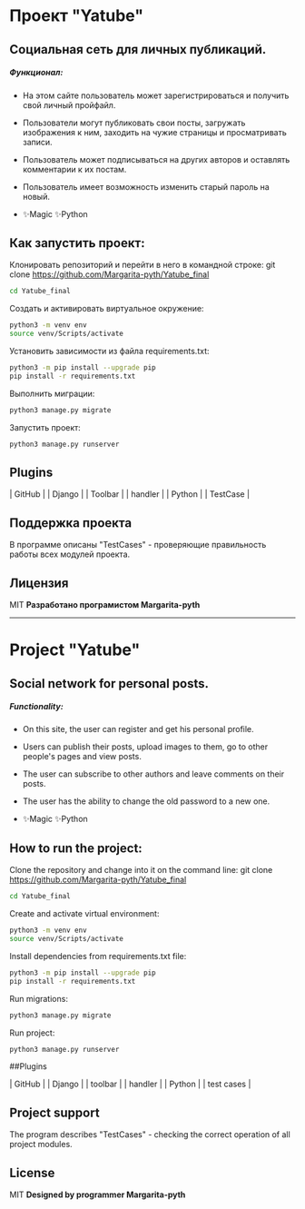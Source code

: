 # Проект "Yatube"
## Социальная сеть для личных публикаций.

##### Функционал:
- На этом сайте пользователь может зарегистрироваться и получить свой личный пройфайл.
- Пользователи могут публиковать свои посты, загружать изображения к ним, заходить на чужие страницы и просматривать записи.
- Пользователь может подписываться на других авторов и оставлять комментарии к их постам.
- Пользователь имеет возможность изменить старый пароль на новый.

- ✨Magic ✨Python

## Как запустить проект:
Клонировать репозиторий и перейти в него в командной строке:
git clone https://github.com/Margarita-pyth/Yatube_final
```sh
cd Yatube_final
```
Cоздать и активировать виртуальное окружение:
```sh
python3 -m venv env
source venv/Scripts/activate
```
Установить зависимости из файла requirements.txt:
```sh
python3 -m pip install --upgrade pip
pip install -r requirements.txt
```
Выполнить миграции:
```sh
python3 manage.py migrate
```
Запустить проект:
```sh
python3 manage.py runserver
```

## Plugins
| GitHub | | Django | 
| Toolbar | | handler |
| Python |  | TestCase |

## Поддержка проекта
В программе описаны "TestCases" - проверяющие правильность работы всех модулей проекта.

## Лицензия
MIT
**Разработано програмистом 
Margarita-pyth**
____________________________________________________________________________________

# Project "Yatube"
## Social network for personal posts.

##### Functionality:
- On this site, the user can register and get his personal profile.
- Users can publish their posts, upload images to them, go to other people's pages and view posts.
- The user can subscribe to other authors and leave comments on their posts.
- The user has the ability to change the old password to a new one.

- ✨Magic ✨Python

## How to run the project:
Clone the repository and change into it on the command line:
git clone https://github.com/Margarita-pyth/Yatube_final
```sh
cd Yatube_final
```
Create and activate virtual environment:
```sh
python3 -m venv env
source venv/Scripts/activate
```
Install dependencies from requirements.txt file:
```sh
python3 -m pip install --upgrade pip
pip install -r requirements.txt
```
Run migrations:
```sh
python3 manage.py migrate
```
Run project:
```sh
python3 manage.py runserver
```

##Plugins

| GitHub | | Django |
| toolbar | | handler |
| Python | | test cases |

## Project support
The program describes "TestCases" - checking the correct operation of all project modules.

## License
MIT
**Designed by programmer
Margarita-pyth**


